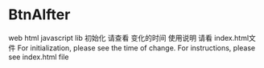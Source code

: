 # BtnAlfter
web html  javascript lib
初始化 请查看 变化的时间 使用说明 请看 index.html文件
For initialization, please see the time of change. For instructions, please see index.html file
